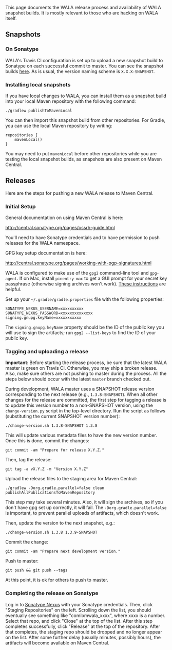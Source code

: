 This page documents the WALA release process and availability of WALA snapshot builds.  It is mostly relevant to those who are hacking on WALA itself.

## Snapshots

### On Sonatype

WALA's Travis CI configuration is set up to upload a new snapshot build to Sonatype on each successful commit to master.  You can see the snapshot builds [here](https://oss.sonatype.org/content/repositories/snapshots/com/ibm/wala/).  As is usual, the version naming scheme is `X.X.X-SNAPSHOT`.

### Installing local snapshots

If you have local changes to WALA, you can install them as a snapshot build into your local Maven repository with the following command:
```
./gradlew publishToMavenLocal
```

You can then import this snapshot build from other repositories.  For Gradle, you can use the local Maven repository by writing:
```
repositories {
    mavenLocal()
}
```

You may need to put `mavenLocal` before other repositories while you are testing the local snapshot builds, as snapshots are also present on Maven Central.

## Releases

Here are the steps for pushing a new WALA release to Maven Central.

### Initial Setup

General documentation on using Maven Central is here:

http://central.sonatype.org/pages/ossrh-guide.html

You'll need to have Sonatype credentials and to have permission to push releases for the WALA namespace.

GPG key setup documentation is here:

http://central.sonatype.org/pages/working-with-pgp-signatures.html

WALA is configured to make use of the `gpg2` command-line tool and `gpg-agent`.  If on Mac, install `pinentry-mac` to get a GUI prompt for your secret key passphrase (otherwise signing archives won't work).  [These instructions](http://www.harpojaeger.com/2017/09/20/enigmail-gnupg-pinentry-on-mac-os-x-using-homebrew) are helpful.

Set up your `~/.gradle/gradle.properties` file with the following properties:
```
SONATYPE_NEXUS_USERNAME=xxxxxxxxxx
SONATYPE_NEXUS_PASSWORD=xxxxxxxxxxxxxx
signing.gnupg.keyName=xxxxxxxxxxx
```
The `signing.gnupg.keyName` property should be the ID of the public key you will use to sign the artifacts; run `gpg2 --list-keys` to find the ID of your public key.

### Tagging and uploading a release

**Important**: Before starting the release process, be sure that the latest WALA master is green on Travis CI.  Otherwise, you may ship a broken release.  Also, make sure others are not pushing to master during the process.  All the steps below should occur with the latest `master` branch checked out.

During development, WALA master uses a SNAPSHOT release version corresponding to the next release (e.g., `1.3.8-SNAPSHOT`).  When all other changes for the release are committed, the first step for tagging a release is to update this version number to a non-SNAPSHOT version, using the `change-version.py` script in the top-level directory.  Run the script as follows (substituting the current SNAPSHOT version number):
```
./change-version.sh 1.3.8-SNAPSHOT 1.3.8
```
This will update various metadata files to have the new version number.  Once this is done, commit the changes:
```
git commit -am "Prepare for release X.Y.Z."
```

Then, tag the release:
```
git tag -a vX.Y.Z -m "Version X.Y.Z"
```

Upload the release files to the staging area for Maven Central:
```
./gradlew -Dorg.gradle.parallel=false clean publishAllPublicationsToMavenRepository
```
This step may take several minutes.  Also, it will sign the archives, so if you don't have gpg set up correctly, it will fail.  The `-Dorg.gradle.parallel=false` is important, to prevent parallel uploads of artifacts, which doesn't work.

Then, update the version to the next snapshot, e.g.:
```
./change-version.sh 1.3.8 1.3.9-SNAPSHOT
```

Commit the change:
```
git commit -am "Prepare next development version."
```

Push to master:
```
git push && git push --tags
```

At this point, it is ok for others to push to master.

### Completing the release on Sonatype

Log in to [Sonatype Nexus](https://oss.sonatype.org/) with your Sonatype credentials.  Then, click "Staging Repositories" on the left.  Scrolling down the list, you should eventually see something like "comibmwala_xxxx", where xxxx is a number.  Select that repo, and click "Close" at the top of the list.  After this step completes successfully, click "Release" at the top of the repository.  After that completes, the staging repo should be dropped and no longer appear on the list.  After some further delay (usually minutes, possibly hours), the artifacts will become available on Maven Central.
